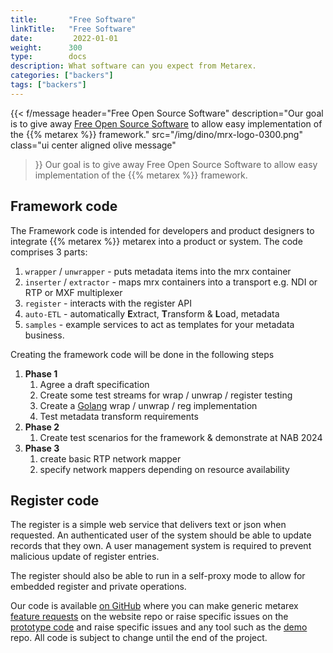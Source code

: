 ```yaml
---
title:       "Free Software"
linkTitle:   "Free Software"
date:         2022-01-01
weight:      300
type:        docs
description: What software can you expect from Metarex.
categories: ["backers"]
tags: ["backers"]
---
```

{{< f/message
    header="Free Open Source Software"
    description="Our goal is to give away [Free Open Source Software](https://github.com/metarex-media) to allow easy implementation of the {{% metarex %}} framework."
    src="/img/dino/mrx-logo-0300.png"
    class="ui center aligned olive message"
>}}
Our goal is to give away Free Open Source Software to allow easy implementation
of the {{% metarex %}} framework.

## Framework code

The Framework code is intended for developers and product designers to integrate
{{% metarex %}} metarex into a product or system. The code comprises 3 parts:

1. `wrapper` / `unwrapper` - puts metadata items into the mrx container
1. `inserter` / `extractor` - maps mrx containers into a transport e.g. NDI or RTP or MXF multiplexer
1. `register` - interacts with the register API
1. `auto-ETL` - automatically <strong><span class="ui red
    text">E</span></strong>xtract, <strong><span class="ui red
    text">T</span></strong>ransform & <strong><span class="ui red
    text">L</span></strong>oad, metadata
1. `samples` - example services to act as templates for your metadata business.

Creating the framework code will be done in the following steps

1. **Phase 1**
   1. Agree a draft specification
   1. Create some test streams for wrap / unwrap / register testing
   1. Create a [Golang](https://go.dev/) wrap / unwrap / reg implementation
   1. Test metadata transform requirements
2. **Phase 2**
   1. Create test scenarios for the framework & demonstrate at NAB 2024
3. **Phase 3**
   1. create basic RTP network mapper
   1. specify network mappers depending on resource availability

## Register code

The register is a simple web service that delivers text or json when requested.
An authenticated user of the system should be able to update records that they
own. A user management system is required to prevent malicious update of
register entries.

The register should also be able to run in a self-proxy mode to allow for
embedded register and private operations.

Our code is available [on GitHub][1] where you can make generic metarex
[feature requests][w] on the website repo or raise specific issues on the
[prototype code][r] and raise  specific issues and any tool such as the
[demo][d] repo. All code is subject to change until the end of the project.

[1]: https://github.com/metarex-media
[d]: https://github.com/metarex-media/mrx-demo/issues
[w]: https://github.com/metarex-media/www-metarex-media/issues
[r]: https://github.com/orgs/metarex-media/repositories